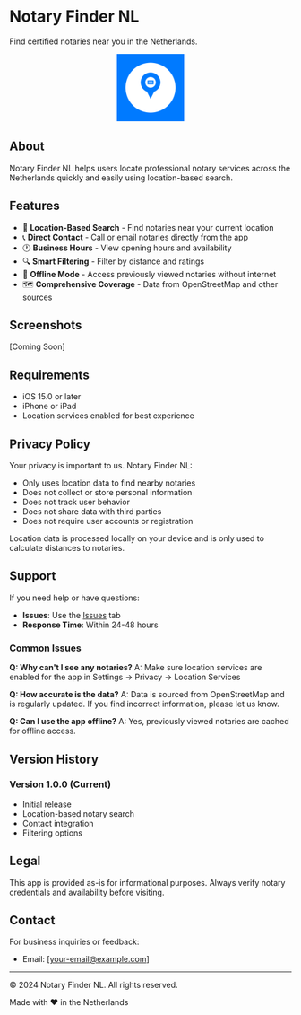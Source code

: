 # Notary Finder NL

Find certified notaries near you in the Netherlands.

<p align="center">
  <img src="icon.png" alt="Notary Finder NL" width="120" height="120">
</p>

## About

Notary Finder NL helps users locate professional notary services across the Netherlands quickly and easily using location-based search.

## Features

- 📍 **Location-Based Search** - Find notaries near your current location
- 📞 **Direct Contact** - Call or email notaries directly from the app
- 🕐 **Business Hours** - View opening hours and availability
- 🔍 **Smart Filtering** - Filter by distance and ratings
- 💾 **Offline Mode** - Access previously viewed notaries without internet
- 🗺️ **Comprehensive Coverage** - Data from OpenStreetMap and other sources

## Screenshots

[Coming Soon]

## Requirements

- iOS 15.0 or later
- iPhone or iPad
- Location services enabled for best experience

## Privacy Policy

Your privacy is important to us. Notary Finder NL:

- Only uses location data to find nearby notaries
- Does not collect or store personal information
- Does not track user behavior
- Does not share data with third parties
- Does not require user accounts or registration

Location data is processed locally on your device and is only used to calculate distances to notaries.

## Support

If you need help or have questions:

- **Issues**: Use the [Issues](https://github.com/[your-username]/notary-finder-nl-support/issues) tab
- **Response Time**: Within 24-48 hours

### Common Issues

**Q: Why can't I see any notaries?**
A: Make sure location services are enabled for the app in Settings → Privacy → Location Services

**Q: How accurate is the data?**
A: Data is sourced from OpenStreetMap and is regularly updated. If you find incorrect information, please let us know.

**Q: Can I use the app offline?**
A: Yes, previously viewed notaries are cached for offline access.

## Version History

### Version 1.0.0 (Current)
- Initial release
- Location-based notary search
- Contact integration
- Filtering options

## Legal

This app is provided as-is for informational purposes. Always verify notary credentials and availability before visiting.

## Contact

For business inquiries or feedback:
- Email: [your-email@example.com]

---

© 2024 Notary Finder NL. All rights reserved.

Made with ❤️ in the Netherlands
